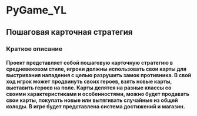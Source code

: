 # PyGame_YL
## Пошаговая карточная стратегия
### Краткое описание
#### Проект представляет собой пошаговую карточную стратегию в средневековом стиле, игроки должны использовать свои карты для выстривания нападения с целью разрушить замок противника. В свой ход игрок может продвинуть своих героев, взять новые карты, выставить героев на поле. Карты делятся на разные классы со своими характеристиками и особенностями, можно будет продавать свои карты, покупать новые или вытягивать случайные из общей колоды. В игре будет представлена система достижений и магазин. 

